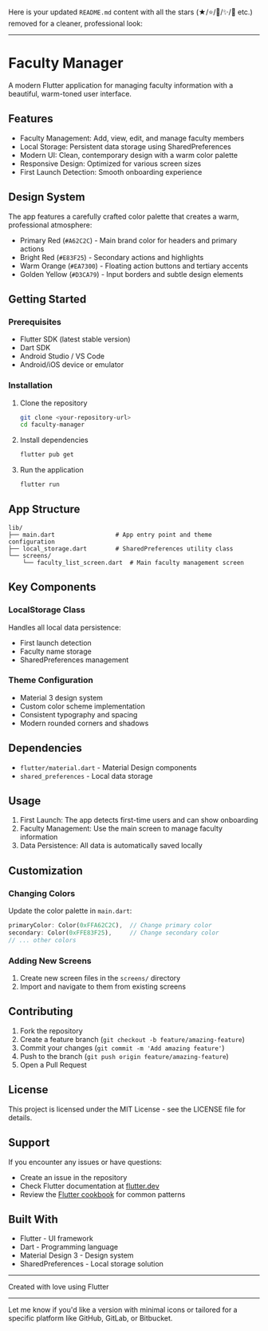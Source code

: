 Here is your updated `README.md` content with all the stars (★/⭐/🌟/✨/📱 etc.) removed for a cleaner, professional look:

---

# Faculty Manager

A modern Flutter application for managing faculty information with a beautiful, warm-toned user interface.

## Features

* Faculty Management: Add, view, edit, and manage faculty members
* Local Storage: Persistent data storage using SharedPreferences
* Modern UI: Clean, contemporary design with a warm color palette
* Responsive Design: Optimized for various screen sizes
* First Launch Detection: Smooth onboarding experience

## Design System

The app features a carefully crafted color palette that creates a warm, professional atmosphere:

* Primary Red (`#A62C2C`) - Main brand color for headers and primary actions
* Bright Red (`#E83F25`) - Secondary actions and highlights
* Warm Orange (`#EA7300`) - Floating action buttons and tertiary accents
* Golden Yellow (`#D3CA79`) - Input borders and subtle design elements

## Getting Started

### Prerequisites

* Flutter SDK (latest stable version)
* Dart SDK
* Android Studio / VS Code
* Android/iOS device or emulator

### Installation

1. Clone the repository

   ```bash
   git clone <your-repository-url>
   cd faculty-manager
   ```

2. Install dependencies

   ```bash
   flutter pub get
   ```

3. Run the application

   ```bash
   flutter run
   ```

## App Structure

```
lib/
├── main.dart                 # App entry point and theme configuration
├── local_storage.dart        # SharedPreferences utility class
└── screens/
    └── faculty_list_screen.dart  # Main faculty management screen
```

## Key Components

### LocalStorage Class

Handles all local data persistence:

* First launch detection
* Faculty name storage
* SharedPreferences management

### Theme Configuration

* Material 3 design system
* Custom color scheme implementation
* Consistent typography and spacing
* Modern rounded corners and shadows

## Dependencies

* `flutter/material.dart` - Material Design components
* `shared_preferences` - Local data storage

## Usage

1. First Launch: The app detects first-time users and can show onboarding
2. Faculty Management: Use the main screen to manage faculty information
3. Data Persistence: All data is automatically saved locally

## Customization

### Changing Colors

Update the color palette in `main.dart`:

```dart
primaryColor: Color(0xFFA62C2C),  // Change primary color
secondary: Color(0xFFE83F25),     // Change secondary color
// ... other colors
```

### Adding New Screens

1. Create new screen files in the `screens/` directory
2. Import and navigate to them from existing screens

## Contributing

1. Fork the repository
2. Create a feature branch (`git checkout -b feature/amazing-feature`)
3. Commit your changes (`git commit -m 'Add amazing feature'`)
4. Push to the branch (`git push origin feature/amazing-feature`)
5. Open a Pull Request

## License

This project is licensed under the MIT License - see the LICENSE file for details.

## Support

If you encounter any issues or have questions:

* Create an issue in the repository
* Check Flutter documentation at [flutter.dev](https://flutter.dev)
* Review the [Flutter cookbook](https://docs.flutter.dev/cookbook) for common patterns

## Built With

* Flutter - UI framework
* Dart - Programming language
* Material Design 3 - Design system
* SharedPreferences - Local storage solution

---

Created with love using Flutter

---

Let me know if you'd like a version with minimal icons or tailored for a specific platform like GitHub, GitLab, or Bitbucket.
